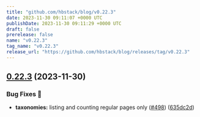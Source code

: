 ```yaml
---
title: "github.com/hbstack/blog/v0.22.3"
date: 2023-11-30 09:11:07 +0000 UTC
publishDate: 2023-11-30 09:11:29 +0000 UTC
draft: false
prerelease: false
name: "v0.22.3"
tag_name: "v0.22.3"
release_url: "https://github.com/hbstack/blog/releases/tag/v0.22.3"
---
```


## [0.22.3](https://github.com/hbstack/blog/compare/v0.22.2...v0.22.3) (2023-11-30)


### Bug Fixes 🐞

* **taxonomies:** listing and counting regular pages only ([#498](https://github.com/hbstack/blog/issues/498)) ([635dc2d](https://github.com/hbstack/blog/commit/635dc2dbf0e9831e92ca08f3c18dce8944b69e46))
